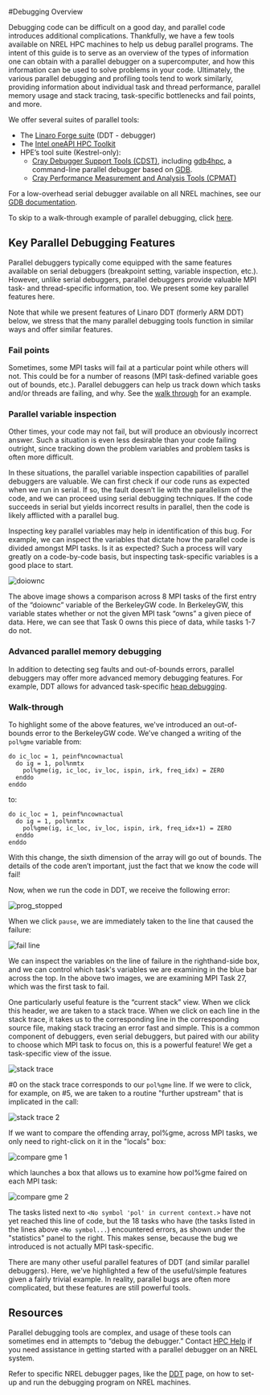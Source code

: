 #Debugging Overview

Debugging code can be difficult on a good day, and parallel code introduces additional complications. Thankfully, we have a few tools available on NREL HPC machines to help us debug parallel programs. The intent of this guide is to serve as an overview of the types of information one can obtain with a parallel debugger on a supercomputer, and how this information can be used to solve problems in your code. Ultimately, the various parallel debugging and profiling tools tend to work similarly, providing information about individual task and thread performance, parallel memory usage and stack tracing, task-specific bottlenecks and fail points, and more.

We offer several suites of parallel tools: 

* The [Linaro Forge suite](https://developer.arm.com/documentation/101136/latest/) (DDT - debugger)
* The [Intel oneAPI HPC Toolkit]() 
* HPE’s tool suite (Kestrel-only):
	* [Cray Debugger Support Tools (CDST)](https://support.hpe.com/hpesc/public/docDisplay?docId=a00113947en_us&page=Cray_Debugger_Support_Tools_CDST.html), including [gdb4hpc](https://support.hpe.com/hpesc/public/docDisplay?docLocale=en_US&docId=a00115304en_us&page=Debug_Crashed_Applications_With_gdb4hpc.html), a command-line parallel debugger based on [GDB](gdb.md).
	* [Cray Performance Measurement and Analysis Tools (CPMAT)](https://support.hpe.com/hpesc/public/docDisplay?docId=a00113947en_us&page=Cray_Performance_Measurement_and_Analysis_Tools_CPMAT.html)

For a low-overhead serial debugger available on all NREL machines, see our [GDB documentation](/Documentation/Development/Debug_tools/gdb).

To skip to a walk-through example of parallel debugging, click [here](#walk-through).

## Key Parallel Debugging Features

Parallel debuggers typically come equipped with the same features available on serial debuggers (breakpoint setting, variable inspection, etc.). However, unlike serial debuggers, parallel debuggers provide valuable MPI task- and thread-specific information, too. We present some key parallel features here.

Note that while we present features of Linaro DDT (formerly ARM DDT) below, we stress that the many parallel debugging tools function in similar ways and offer similar features.


### Fail points
Sometimes, some MPI tasks will fail at a particular point while others will not. This could be for a number of reasons (MPI task-defined variable goes out of bounds, etc.). Parallel debuggers can help us track down which tasks and/or threads are failing, and why. See the [walk through](#walk-through) for an example.

### Parallel variable inspection
Other times, your code may not fail, but will produce an obviously incorrect answer. Such a situation is even less desirable than your code failing outright, since tracking down the problem variables and problem tasks is often more difficult.

In these situations, the parallel variable inspection capabilities of parallel debuggers are valuable. We can first check if our code runs as expected when we run in serial. If so, the fault doesn’t lie with the parallelism of the code, and we can proceed using serial debugging techniques. If the code succeeds in serial but yields incorrect results in parallel, then the code is likely afflicted with a parallel bug.

Inspecting key parallel variables may help in identification of this bug. For example, we can inspect the variables that dictate how the parallel code is divided amongst MPI tasks. Is it as expected? Such a process will vary greatly on a code-by-code basis, but inspecting task-specific variables is a good place to start.

![doiownc](/assets/images/Debugging/DDT_BGW_doiownc.png)

The above image shows a comparison across 8 MPI tasks of the first entry of the “doiownc” variable of the BerkeleyGW code. In BerkeleyGW, this variable states whether or not the given MPI task “owns” a given piece of data. Here, we can see that Task 0 owns this piece of data, while tasks 1-7 do not.


### Advanced parallel memory debugging

In addition to detecting seg faults and out-of-bounds errors, parallel debuggers may offer more advanced memory debugging features. For example, DDT allows for advanced task-specific [heap debugging](https://developer.arm.com/documentation/101136/2012/DDT/Memory-debugging). 

### Walk-through

To highlight some of the above features, we've introduced an out-of-bounds error to the BerkeleyGW code. We’ve changed a writing of the `pol%gme` variable from:

```
do ic_loc = 1, peinf%ncownactual
  do ig = 1, pol%nmtx
    pol%gme(ig, ic_loc, iv_loc, ispin, irk, freq_idx) = ZERO
  enddo
enddo
```

to:

```
do ic_loc = 1, peinf%ncownactual
  do ig = 1, pol%nmtx
    pol%gme(ig, ic_loc, iv_loc, ispin, irk, freq_idx+1) = ZERO
  enddo
enddo
```

With this change, the sixth dimension of the array will go out of bounds. The details of the code aren’t important, just the fact that we know the code will fail!

Now, when we run the code in DDT, we receive the following error:

![prog_stopped](/assets/images/Debugging/DDT_BGW_prog_stopped.png)

When we click `pause`, we are immediately taken to the line that caused the failure:

![fail line](/assets/images/Debugging/DDT_BGW_fail_line.png)

We can inspect the variables on the line of failure in the righthand-side box, and we can control which task's variables we are examining in the blue bar across the top. In the above two images, we are examining MPI Task 27, which was the first task to fail.

One particularly useful feature is the “current stack” view. When we click this header, we are taken to a stack trace. When we click on each line in the stack trace, it takes us to the corresponding line in the corresponding source file, making stack tracing an error fast and simple. This is a common component of debuggers, even serial debuggers, but paired with our ability to choose which MPI task to focus on, this is a powerful feature! We get a task-specific view of the issue.

![stack trace](/assets/images/Debugging/DDT_BGW_stack.png)

\#0 on the stack trace corresponds to our `pol%gme` line. If we were to click, for example, on \#5, we are taken to a routine "further upstream" that is implicated in the call:

![stack trace 2](/assets/images/Debugging/DDT_BGW_stack_trace2.png)

If we want to compare the offending array, pol%gme, across MPI tasks, we only need to right-click on it in the "locals" box:

![compare gme 1](/assets/images/Debugging/DDT_BGW_compare1.png)

which launches a box that allows us to examine how pol%gme faired on each MPI task:

![compare gme 2](/assets/images/Debugging/DDT_BGW_compare2.png)

The tasks listed next to `<No symbol 'pol' in current context.>` have not yet reached this line of code, but the 18 tasks who have (the tasks listed in the lines above `<No symbol...`) encountered errors, as shown under the "statistics" panel to the right. This makes sense, because the bug we introduced is not actually MPI task-specific.

There are many other useful parallel features of DDT (and similar parallel debuggers). Here, we've highlighted a few of the useful/simple features given a fairly trivial example. In reality, parallel bugs are often more complicated, but these features are still powerful tools.


## Resources

Parallel debugging tools are complex, and usage of these tools can sometimes end in attempts to “debug the debugger.” Contact [HPC Help](mailto:hpc-help@nrel.gov) if you need assistance in getting started with a parallel debugger on an NREL system.

Refer to specific NREL debugger pages, like the [DDT](/Documentation/Development/Debug_Tools/ARM/ddt) page, on how to set-up and run the debugging program on NREL machines.

